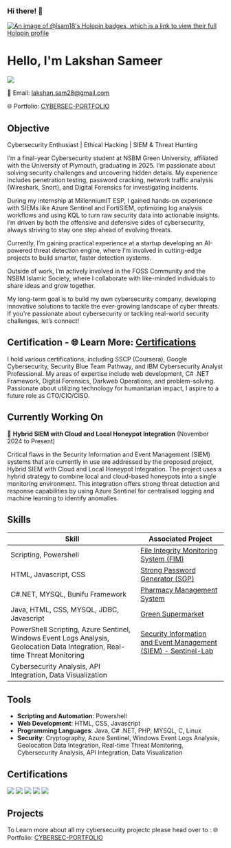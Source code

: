 
### Hi there! 👋

[![An image of @lsam18's Holopin badges, which is a link to view their full Holopin profile](https://holopin.me/lsam18)](https://holopin.io/@lsam18)

# Hello, I'm Lakshan Sameer

<a href="https://www.linkedin.com/in/lsam/"><img src="https://img.shields.io/badge/-LinkedIn-0072b1?&style=for-the-badge&logo=linkedin&logoColor=white" /></a>

📧 Email: lakshan.sam28@gmail.com

🌐 Portfolio: [CYBERSEC-PORTFOLIO](https://lsam-cybersec.lovestoblog.com)

## Objective
Cybersecurity Enthusiast | Ethical Hacking | SIEM & Threat Hunting

I’m a final-year Cybersecurity student at NSBM Green University, affiliated with the University of Plymouth, graduating in 2025. I’m passionate about solving security challenges and uncovering hidden details. My experience includes penetration testing, password cracking, network traffic analysis (Wireshark, Snort), and Digital Forensics for investigating incidents.

During my internship at MillenniumIT ESP, I gained hands-on experience with SIEMs like Azure Sentinel and FortiSIEM, optimizing log analysis workflows and using KQL to turn raw security data into actionable insights. I’m driven by both the offensive and defensive sides of cybersecurity, always striving to stay one step ahead of evolving threats.

Currently, I’m gaining practical experience at a startup developing an AI-powered threat detection engine, where I’m involved in cutting-edge projects to build smarter, faster detection systems.

Outside of work, I’m actively involved in the FOSS Community and the NSBM Islamic Society, where I collaborate with like-minded individuals to share ideas and grow together.

My long-term goal is to build my own cybersecurity company, developing innovative solutions to tackle the ever-growing landscape of cyber threats. If you're passionate about cybersecurity or tackling real-world security challenges, let’s connect!

## Certification - 🌐 Learn More: [Certifications]([https://lsam-cybersec.lovestoblog.com](https://lsam-cybersec.lovestoblog.com/#projects-section)) 
I hold various certifications, including SSCP (Coursera), Google Cybersecurity, Security Blue Team Pathway, and IBM Cybersecurity Analyst Professional. My areas of expertise include web development, C# .NET Framework, Digital Forensics, Darkweb Operations, and problem-solving. Passionate about utilizing technology for humanitarian impact, I aspire to a future role as CTO/CIO/CISO.

## Currently Working On

🔭 **Hybrid SIEM with Cloud and Local Honeypot
Integration** (November 2024 to Present)

Critical flaws in the Security Information and Event Management (SIEM) systems that are currently
in use are addressed by the proposed project, Hybrid SIEM with Cloud and Local Honeypot
Integration. The project uses a hybrid strategy to combine local and cloud-based honeypots into a
single monitoring environment. This integration offers strong threat detection and response
capabilities by using Azure Sentinel for centralised logging and machine learning to identify
anomalies.

## Skills
| Skill                                         | Associated Project         |
|-----------------------------------------------|----------------------------|
| Scripting, Powershell                         | [File Integrity Monitoring System (FIM)](https://github.com/Lsam18/FIM-System.git) |
| HTML, Javascript, CSS                         | [Strong Password Generator (SGP)](https://lsam18.github.io/SPG/) |
| C#.NET, MYSQL, Bunifu Framework               | [Pharmacy Management System](https://github.com/Lsam18/Goodness_Pharmacy.git) |
| Java, HTML, CSS, MYSQL, JDBC, Javascript      | [Green Supermarket](https://github.com/Lsam18/Green_Market.git) |
| PowerShell Scripting, Azure Sentinel, Windows Event Logs Analysis, Geolocation Data Integration, Real-time Threat Monitoring | [Security Information and Event Management (SIEM) - Sentinel-Lab](https://github.com/Lsam18/SIEM-Sentinel-Lab.git)|
| Cybersecurity Analysis, API Integration, Data Visualization | |

## Tools
- **Scripting and Automation**: Powershell
- **Web Development**: HTML, CSS, Javascript
- **Programming Languages**: Java, C# .NET, PHP, MYSQL, C, Linux
- **Security**: Cryptography, Azure Sentinel, Windows Event Logs Analysis, Geolocation Data Integration, Real-time Threat Monitoring, Cybersecurity Analysis, API Integration, Data Visualization

## Certifications
<div>
  <img src="https://images.credly.com/size/100x100/images/0bf0f2da-a699-4c82-82e2-56dcf1f2e1c7/image.png" />
  <img src="https://images.credly.com/size/100x100/images/a850079a-75bb-41e1-adae-dedfabcf597c/Professional_Certificate_-_IBM_Cybersecurity_Analyst.png" />
  <img src="https://images.credly.com/size/100x100/images/441578ec-c0f3-46cc-95fc-86b27e90cf4f/image.png" />
  <img src="https://images.credly.com/size/100x100/images/af8c6b4e-fc31-47c4-8dcb-eb7a2065dc5b/I2CS__1_.png" />
  <img src="https://images.credly.com/size/100x100/images/4a42b9d2-df71-4d99-9bac-6069634b988a/Penetration_Testing_-_Inc_Response_Forensics.png" />
</div>

## Projects
To Learn more about all my cybersecurity projectc please head over to : 🌐 Portfolio: [CYBERSEC-PORTFOLIO]([https://lsam-cybersec.lovestoblog.com](https://lsam-cybersec.lovestoblog.com/#projects-section)) 


